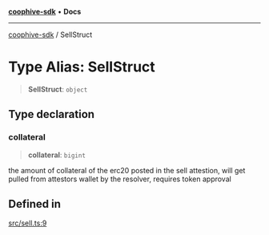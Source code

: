 [**coophive-sdk**](../README.md) • **Docs**

***

[coophive-sdk](../globals.md) / SellStruct

# Type Alias: SellStruct

> **SellStruct**: `object`

## Type declaration

### collateral

> **collateral**: `bigint`

the amount of collateral of the erc20 posted in the sell attestion, will get pulled from attestors wallet by the resolver, requires token approval

## Defined in

[src/sell.ts:9](https://github.com/CoopHive/coophive-sdk/blob/cfd0d3f7ead89762749d2fff704f01ea6070d919/src/sell.ts#L9)
